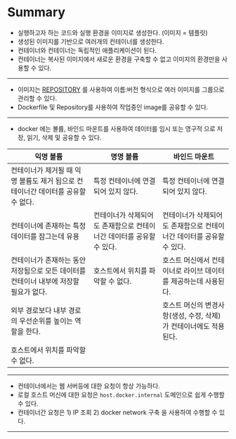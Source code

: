 # Summary

- 실행하고자 하는 코드와 실행 환경을 이미지로 생성한다. (이미지 = 템플릿)
- 생성된 이미지를 기반으로 여러개의 컨테이너를 생성한다.
- 컨테이너와 컨테이너는 독립적인 애플리케이션이 된다.
- 컨테이너는 복사된 이미지에서 새로운 환경을 구축할 수 없고 이미지의 환경만을 사용할 수 있다.

---

- 이미지는 [REPOSITORY](:[TAG]) 를 사용하여 이름:버전 형식으로 여러 이미지를 그룹으로 관리할 수 있다.
- Dockerfile 및 Repository를 사용하여 작업중인 image를 공유할 수 있다.

---

- docker 에는 볼륨, 바인드 마운트를 사용하여 데이터를 임시 또는 영구적 으로 저장, 읽기, 삭제 및 공유할 수 있다.

| 익명 볼륨                                                                             | 명명 볼륨                                                            | 바인드 마운트                                                        |
| ------------------------------------------------------------------------------------- | -------------------------------------------------------------------- | -------------------------------------------------------------------- |
| 컨테이너가 제거될 때 익명 볼륨도 제거 됨으로 컨테이너간 데이터를 공유할 수 없다.      | 특정 컨테이너에 연결되어 있지 않다.                                  | 특정 컨테이너에 연결되어 있지 않다.                                  |
| 컨테이너에 존재하는 특정 데이터를 잠그는데 유용                                       | 컨테이너가 삭제되어도 존재함으로 컨테이너간 데이터를 공유할 수 있다. | 컨테이너가 삭제되어도 존재함으로 컨테이너간 데이터를 공유할 수 있다. |
| 컨테이너가 존재하는 동안 저장됨으로 모든 데이터를 컨테이너 내부에 저장할 필요가 없다. | 호스트에서 위치를 파악할 수 없다.                                    | 호스트 머신에서 컨테이너로 라이브 데이터를 제공하는데 사용된다.      |
| 외부 경로보다 내부 경로의 우선순위를 높이는 역할을 한다.                              |                                                                      | 호스트 머신의 변경사항(생성, 수정, 삭제)가 컨테이너에도 적용된다.    |
| 호스트에서 위치를 파악할 수 없다.                                                     |                                                                      |                                                                      |

---

- 컨테이너에서는 웹 서버등에 대한 요청이 항상 가능하다.
- 로컬 호스트 머신에 대한 요청은 `host.docker.internal` 도메인으로 쉽게 수행할 수 있다.
- 컨테이너간 요청은 1) IP 조회 2) docker network 구축 을 사용하여 수행할 수 있다.

---
